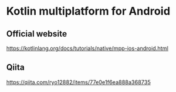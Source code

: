 # Kotlin multiplatform for Android

## Official website

<https://kotlinlang.org/docs/tutorials/native/mpp-ios-android.html>

## Qiita

<https://qiita.com/ryo12882/items/77e0e1f6ea888a368735>
